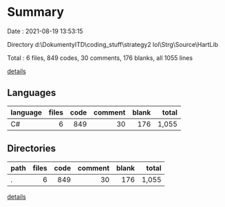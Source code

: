 # Summary

Date : 2021-08-19 13:53:15

Directory d:\DokumentyITD\coding_stuff\strategy2 lol\Strg\Source\HartLib

Total : 6 files,  849 codes, 30 comments, 176 blanks, all 1055 lines

[details](details.md)

## Languages
| language | files | code | comment | blank | total |
| :--- | ---: | ---: | ---: | ---: | ---: |
| C# | 6 | 849 | 30 | 176 | 1,055 |

## Directories
| path | files | code | comment | blank | total |
| :--- | ---: | ---: | ---: | ---: | ---: |
| . | 6 | 849 | 30 | 176 | 1,055 |

[details](details.md)
